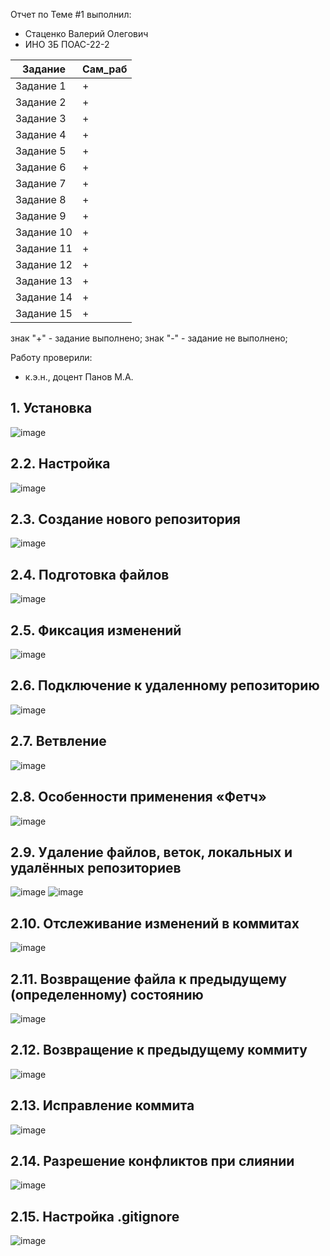 Отчет по Теме #1 выполнил:
- Стаценко Валерий Олегович
- ИНО ЗБ ПОАС-22-2

| Задание | Сам_раб |
| ------ | ------ |
| Задание 1 | + |
| Задание 2 | + |
| Задание 3 | + |
| Задание 4 | + |
| Задание 5 | + |
| Задание 6 | + |
| Задание 7 | + |
| Задание 8 | + |
| Задание 9 | + |
| Задание 10 | + |
| Задание 11 | + |
| Задание 12 | + |
| Задание 13 | + |
| Задание 14 | + |
| Задание 15 | + |

знак "+" - задание выполнено; знак "-" - задание не выполнено;

Работу проверили:
- к.э.н., доцент Панов М.А.
 
## 1. Установка
![image](pic/1Install.png)

## 2.2. Настройка
![image](pic/2.2Set.png)

## 2.3. Создание нового репозитория
![image](pic/2.3Create.png)

## 2.4. Подготовка файлов
![image](pic/2.4Add.png)

## 2.5. Фиксация изменений
![image](pic/2.5.Fix.png)

## 2.6. Подключение к удаленному репозиторию
![image](pic/2.6Connect.png)

## 2.7. Ветвление
![image](pic/2.7Branch.png)

## 2.8. Особенности применения «Фетч»
![image](pic/2.8Fetch.png)

## 2.9. Удаление файлов, веток, локальных и удалённых репозиториев
![image](pic/2.9Del.png)
![image](pic/2.9Rm.png)

## 2.10. Отслеживание изменений в коммитах
![image](pic/2.10Observ.png)

## 2.11. Возвращение файла к предыдущему (определенному) состоянию
![image](pic/2.11Checkout.png)

## 2.12. Возвращение к предыдущему коммиту
![image](pic/2.12HardReset.png)

## 2.13. Исправление коммита
![image](pic/2.13Amend.png)

## 2.14. Разрешение конфликтов при слиянии
![image](pic/2.14Conflict.png)

## 2.15. Настройка .gitignore
![image](pic/2.15gitignore.png)

